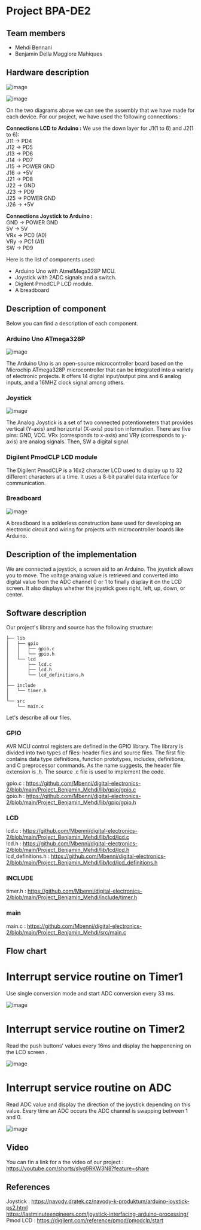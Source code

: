 # Project BPA-DE2

## Team members
- Mehdi Bennani
- Benjamin Della Maggiore Mahiques

## Hardware description

![image](https://user-images.githubusercontent.com/115087529/206517397-f3814c5e-a0bf-4396-a704-cb619e413d11.png)

![image](https://user-images.githubusercontent.com/115087529/206517477-b447cb3a-be0f-4a4e-aef1-59eb16b421ad.png)

On the two diagrams above we can see the assembly that we have made for each device.
For our project, we have used the following connections : 

**Connections LCD to Arduino :**
We use the down layer for J1(1 to 6) and J2(1 to 6):  
	J11  ->  PD4  
	J12  ->  PD5  
	J13  ->  PD6  
	J14  ->  PD7  
	J15  ->  POWER GND  
	J16  ->  +5V  
	J21  ->  PD8  
	J22  ->  GND  
	J23  ->  PD9  
	J25  ->  POWER GND  
	J26  ->  +5V  

**Connections Joystick to Arduino :**  
	GND  ->  POWER GND  
	5V     ->  5V  
	VRx  ->  PC0 (A0)  
	VRy  ->  PC1 (A1)  
	SW   ->  PD9  

Here is the list of components used:
- Arduino Uno with AtmelMega328P MCU.
- Joystick with 2ADC signals and a switch.
- Digilent PmodCLP LCD module.
- A breadboard

## Description of component

Below you can find a description of each component.

### Arduino Uno ATmega328P

![image](https://user-images.githubusercontent.com/115087529/206517795-929a856f-2cbb-4f8b-937a-d43260e10e9b.png)

The Arduino Uno is an open-source microcontroller board based on the Microchip ATmega328P microcontroller that can be integrated into a variety of electronic projects.
It offers 14 digital input/output pins and 6 analog inputs, and a 16MHZ clock signal among others.

### Joystick

![image](https://user-images.githubusercontent.com/115087529/206517723-990521b5-93a9-40ea-9d40-5b40264de34a.png)

The Analog Joystick is a set of two connected potentiometers that provides vertical (Y-axis) and horizontal (X-axis) position information.
There are five pins: GND, VCC. VRx (corresponds to x-axis) and VRy (corresponds to y-axis) are analog signals. Then, SW a digital signal.

### Digilent PmodCLP LCD module

The Digilent PmodCLP is a 16x2 character LCD used to display up to 32 different characters at a time. It uses a 8-bit parallel data interface for communication.

### Breadboard

![image](https://user-images.githubusercontent.com/115087529/206517941-1f2c4093-6160-4314-9d03-dc65829fafcc.png)

A breadboard is a solderless construction base used for developing an electronic circuit and wiring for projects with microcontroller boards like Arduino.

## Description of the implementation

We are connected a joystick, a screen aid to an Arduino. The joystick allows you to move. The voltage analog value is retrieved and converted into digital value from the ADC channel 0 or 1 to finally display it on the LCD screen. It also displays whether the joystick goes right, left, up, down, or center.

## Software description

Our project's library and source has the following structure:
```
├── lib
│   ├── gpio
│   │   ├── gpio.c
│   │   └── gpio.h
│   └── lcd
│       ├── lcd.c
│       ├── lcd.h
│       └── lcd_definitions.h
│       
├── include
│   └── timer.h
│
└── src
    └── main.c
```

Let's describe all our files.

### GPIO

AVR MCU control registers are defined in the GPIO library. The library is divided into two types of files: header files and source files.
The first file contains data type definitions, function prototypes, includes, definitions, and C preprocessor commands. As the name suggests, the header file extension is .h.
The source .c file is used to implement the code.

gpio.c : https://github.com/Mbenni/digital-electronics-2/blob/main/Project_Benjamin_Mehdi/lib/gpio/gpio.c  
gpio.h : https://github.com/Mbenni/digital-electronics-2/blob/main/Project_Benjamin_Mehdi/lib/gpio/gpio.h

### LCD

lcd.c : https://github.com/Mbenni/digital-electronics-2/blob/main/Project_Benjamin_Mehdi/lib/lcd/lcd.c  
lcd.h : https://github.com/Mbenni/digital-electronics-2/blob/main/Project_Benjamin_Mehdi/lib/lcd/lcd.h  
lcd_definitions.h : https://github.com/Mbenni/digital-electronics-2/blob/main/Project_Benjamin_Mehdi/lib/lcd/lcd_definitions.h  

### INCLUDE

timer.h : https://github.com/Mbenni/digital-electronics-2/blob/main/Project_Benjamin_Mehdi/include/timer.h  

### main

main.c : https://github.com/Mbenni/digital-electronics-2/blob/main/Project_Benjamin_Mehdi/src/main.c  

## Flow chart

# Interrupt service routine on Timer1  
  
Use single conversion mode and start ADC conversion every 33 ms.  
  
![image](./Flowchart_ISR_(TIM1).png)

# Interrupt service routine on Timer2  
  
Read the push buttons' values every 16ms and display the happenening on the LCD screen .  

![image](./Flowchart_ISR(TIM2).png)

# Interrupt service routine on ADC  
  
Read ADC value and display the direction of the joystick depending on this value. Every time an ADC occurs the ADC channel is swapping between 1 and 0.  

![image](./flowchart_ISR(adc_vect).png)


## Video

You can fin a link for a the video of our project :  
https://youtube.com/shorts/slyg9RKW3N8?feature=share

## References

Joystick : https://navody.dratek.cz/navody-k-produktum/arduino-joystick-ps2.html   
	 	   https://lastminuteengineers.com/joystick-interfacing-arduino-processing/  
Pmod LCD : https://digilent.com/reference/pmod/pmodclp/start

















